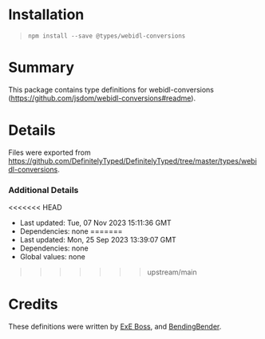 # Installation
> `npm install --save @types/webidl-conversions`

# Summary
This package contains type definitions for webidl-conversions (https://github.com/jsdom/webidl-conversions#readme).

# Details
Files were exported from https://github.com/DefinitelyTyped/DefinitelyTyped/tree/master/types/webidl-conversions.

### Additional Details
<<<<<<< HEAD
 * Last updated: Tue, 07 Nov 2023 15:11:36 GMT
 * Dependencies: none
=======
 * Last updated: Mon, 25 Sep 2023 13:39:07 GMT
 * Dependencies: none
 * Global values: none
>>>>>>> upstream/main

# Credits
These definitions were written by [ExE Boss](https://github.com/ExE-Boss), and [BendingBender](https://github.com/BendingBender).
